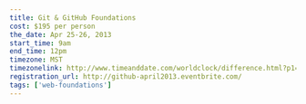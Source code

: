 ```yaml
---
title: Git & GitHub Foundations
cost: $195 per person
the_date: Apr 25-26, 2013
start_time: 9am
end_time: 12pm
timezone: MST
timezonelink: http://www.timeanddate.com/worldclock/difference.html?p1=75
registration_url: http://github-april2013.eventbrite.com/
tags: ['web-foundations']
---
```

